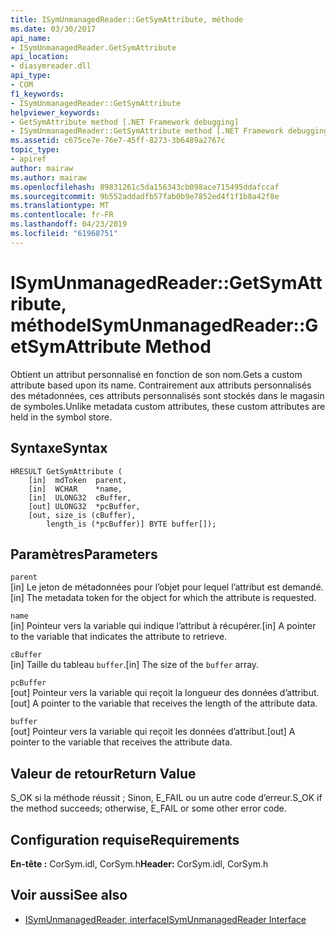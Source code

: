 ```yaml
---
title: ISymUnmanagedReader::GetSymAttribute, méthode
ms.date: 03/30/2017
api_name:
- ISymUnmanagedReader.GetSymAttribute
api_location:
- diasymreader.dll
api_type:
- COM
f1_keywords:
- ISymUnmanagedReader::GetSymAttribute
helpviewer_keywords:
- GetSymAttribute method [.NET Framework debugging]
- ISymUnmanagedReader::GetSymAttribute method [.NET Framework debugging]
ms.assetid: c675ce7e-76e7-45ff-8273-3b6489a2767c
topic_type:
- apiref
author: mairaw
ms.author: mairaw
ms.openlocfilehash: 89831261c5da156343cb098ace715495ddafccaf
ms.sourcegitcommit: 9b552addadfb57fab0b9e7852ed4f1f1b8a42f8e
ms.translationtype: MT
ms.contentlocale: fr-FR
ms.lasthandoff: 04/23/2019
ms.locfileid: "61968751"
---
```

# <a name="isymunmanagedreadergetsymattribute-method"></a><span data-ttu-id="d8968-102">ISymUnmanagedReader::GetSymAttribute, méthode</span><span class="sxs-lookup"><span data-stu-id="d8968-102">ISymUnmanagedReader::GetSymAttribute Method</span></span>
<span data-ttu-id="d8968-103">Obtient un attribut personnalisé en fonction de son nom.</span><span class="sxs-lookup"><span data-stu-id="d8968-103">Gets a custom attribute based upon its name.</span></span> <span data-ttu-id="d8968-104">Contrairement aux attributs personnalisés des métadonnées, ces attributs personnalisés sont stockés dans le magasin de symboles.</span><span class="sxs-lookup"><span data-stu-id="d8968-104">Unlike metadata custom attributes, these custom attributes are held in the symbol store.</span></span>  
  
## <a name="syntax"></a><span data-ttu-id="d8968-105">Syntaxe</span><span class="sxs-lookup"><span data-stu-id="d8968-105">Syntax</span></span>  
  
```  
HRESULT GetSymAttribute (  
    [in]  mdToken  parent,  
    [in]  WCHAR    *name,  
    [in]  ULONG32  cBuffer,  
    [out] ULONG32  *pcBuffer,  
    [out, size_is (cBuffer),  
        length_is (*pcBuffer)] BYTE buffer[]);  
```  
  
## <a name="parameters"></a><span data-ttu-id="d8968-106">Paramètres</span><span class="sxs-lookup"><span data-stu-id="d8968-106">Parameters</span></span>  
 `parent`  
 <span data-ttu-id="d8968-107">[in] Le jeton de métadonnées pour l’objet pour lequel l’attribut est demandé.</span><span class="sxs-lookup"><span data-stu-id="d8968-107">[in] The metadata token for the object for which the attribute is requested.</span></span>  
  
 `name`  
 <span data-ttu-id="d8968-108">[in] Pointeur vers la variable qui indique l’attribut à récupérer.</span><span class="sxs-lookup"><span data-stu-id="d8968-108">[in] A pointer to the variable that indicates the attribute to retrieve.</span></span>  
  
 `cBuffer`  
 <span data-ttu-id="d8968-109">[in] Taille du tableau `buffer`.</span><span class="sxs-lookup"><span data-stu-id="d8968-109">[in] The size of the `buffer` array.</span></span>  
  
 `pcBuffer`  
 <span data-ttu-id="d8968-110">[out] Pointeur vers la variable qui reçoit la longueur des données d’attribut.</span><span class="sxs-lookup"><span data-stu-id="d8968-110">[out] A pointer to the variable that receives the length of the attribute data.</span></span>  
  
 `buffer`  
 <span data-ttu-id="d8968-111">[out] Pointeur vers la variable qui reçoit les données d’attribut.</span><span class="sxs-lookup"><span data-stu-id="d8968-111">[out] A pointer to the variable that receives the attribute data.</span></span>  
  
## <a name="return-value"></a><span data-ttu-id="d8968-112">Valeur de retour</span><span class="sxs-lookup"><span data-stu-id="d8968-112">Return Value</span></span>  
 <span data-ttu-id="d8968-113">S_OK si la méthode réussit ; Sinon, E_FAIL ou un autre code d’erreur.</span><span class="sxs-lookup"><span data-stu-id="d8968-113">S_OK if the method succeeds; otherwise, E_FAIL or some other error code.</span></span>  
  
## <a name="requirements"></a><span data-ttu-id="d8968-114">Configuration requise</span><span class="sxs-lookup"><span data-stu-id="d8968-114">Requirements</span></span>  
 <span data-ttu-id="d8968-115">**En-tête :** CorSym.idl, CorSym.h</span><span class="sxs-lookup"><span data-stu-id="d8968-115">**Header:** CorSym.idl, CorSym.h</span></span>  
  
## <a name="see-also"></a><span data-ttu-id="d8968-116">Voir aussi</span><span class="sxs-lookup"><span data-stu-id="d8968-116">See also</span></span>

- [<span data-ttu-id="d8968-117">ISymUnmanagedReader, interface</span><span class="sxs-lookup"><span data-stu-id="d8968-117">ISymUnmanagedReader Interface</span></span>](../../../../docs/framework/unmanaged-api/diagnostics/isymunmanagedreader-interface.md)
